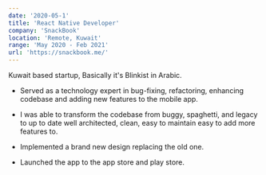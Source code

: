 ```yaml
---
date: '2020-05-1'
title: 'React Native Developer'
company: 'SnackBook'
location: 'Remote, Kuwait'
range: 'May 2020 - Feb 2021'
url: 'https://snackbook.me/'
---
```


Kuwait based startup, Basically it's Blinkist in Arabic.

- Served as a technology expert in bug-fixing, refactoring, enhancing codebase and adding new features to the mobile app.

- I was able to transform the codebase from buggy, spaghetti, and legacy to up to date well architected, clean, easy to maintain easy to add more features to.

- Implemented a brand new design replacing the old one.

- Launched the app to the app store and play store.
